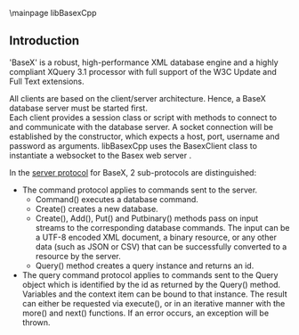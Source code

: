 \mainpage libBasexCpp

## Introduction

 'BaseX' is a robust, high-performance XML database engine and a highly 
 compliant XQuery 3.1 processor with full support of the W3C Update and 
 Full Text extensions.

All clients are based on the client/server architecture. Hence, a BaseX 
database server must be started first.  
Each client provides a session class or script with methods to connect to and 
communicate with the database server. A socket connection will be established 
by the constructor, which expects a host, port, username and password as 
arguments. libBasexCpp uses the BasexClient class to instantiate a websocket 
to the Basex web server .  

In the [server protocol](https://docs.basex.org/main/Server_Protocol) for BaseX, 2 sub-protocols are distinguished:
 * 	The command protocol applies to commands sent to the server.
 	+ Command() executes a database command. 
 	+ Create() creates a new database.
 	+ Create(), Add(), Put() and Putbinary() methods pass on input streams 
 		to the corresponding database commands. The input can be a UTF-8 encoded 
 		XML document, a binary resource, or any other data (such as JSON or CSV) 
 		that can be successfully converted to a resource by the server.  
 	+ Query() method creates a query instance and returns an id.  	
 * 	The query command protocol applies to commands sent to the Query object which 
 		is identified by the id as returned by the Query() method.  
 	  Variables and the context item can be bound to that instance. The result 
 	  can either be requested via execute(), or in an iterative manner with the 
 	  more() and next() functions. If an error occurs, an exception will be thrown.  
